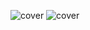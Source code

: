![cover](https://res.cloudinary.com/samip58/image/upload/v1663402816/samip/GH-Banner-Dark_yrqjtw.png#gh-dark-mode-only)
![cover](https://res.cloudinary.com/samip58/image/upload/v1663402815/samip/GH-Banner-Light_guktlb.png#gh-light-mode-only)
